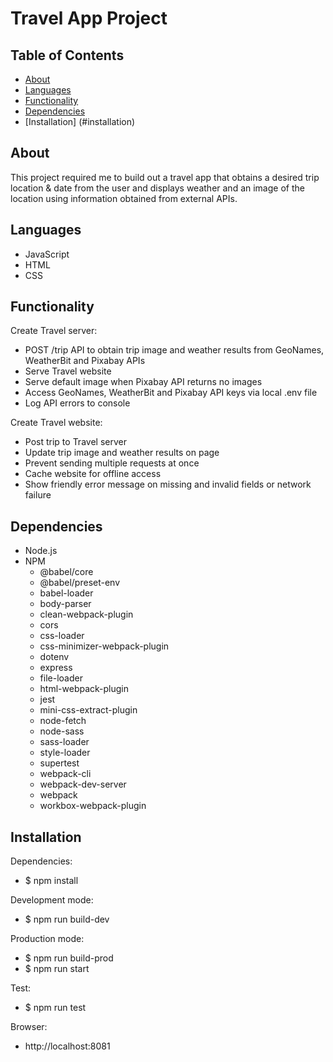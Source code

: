 # Travel App Project

## Table of Contents

* [About](#about)
* [Languages](#languages)
* [Functionality](#functionality)
* [Dependencies](#dependencies)
* [Installation] (#installation)

## About

This project required me to build out a travel app that obtains a desired trip location & date from the user and displays weather and an image of the location using information obtained from external APIs.

## Languages

* JavaScript
* HTML
* CSS

## Functionality

Create Travel server:

* POST /trip API to obtain trip image and weather results from GeoNames, WeatherBit and Pixabay APIs
* Serve Travel website
* Serve default image when Pixabay API returns no images
* Access GeoNames, WeatherBit and Pixabay API keys via local .env file
* Log API errors to console

Create Travel website:

* Post trip to Travel server
* Update trip image and weather results on page
* Prevent sending multiple requests at once
* Cache website for offline access
* Show friendly error message on missing and invalid fields or network failure


## Dependencies

* Node.js
* NPM
    * @babel/core
    * @babel/preset-env
    * babel-loader
    * body-parser
    * clean-webpack-plugin
    * cors
    * css-loader
    * css-minimizer-webpack-plugin
    * dotenv
    * express
    * file-loader
    * html-webpack-plugin
    * jest
    * mini-css-extract-plugin
    * node-fetch
    * node-sass
    * sass-loader
    * style-loader
    * supertest
    * webpack-cli
    * webpack-dev-server
    * webpack
    * workbox-webpack-plugin


## Installation

Dependencies:

* $ npm install

Development mode:

* $ npm run build-dev

Production mode:

* $ npm run build-prod
* $ npm run start

Test:

* $ npm run test

Browser:

* http://localhost:8081

